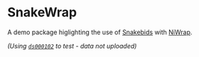 # SnakeWrap

A demo package higlighting the use of [Snakebids](https://github.com/khanlab/snakebids) with [NiWrap](https://github.com/styx-api/niwrap).

_(Using [`ds000102`](https://openneuro.org/datasets/ds000102/versions/00001) to test - data not uploaded)_